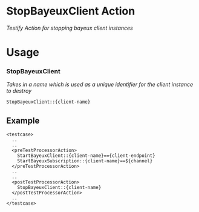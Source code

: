 StopBayeuxClient Action
========================
*Testify Action for stopping bayeux client instances*

# Usage
### StopBayeuxClient
  *Takes in a name which is used as a unique identifier for the client instance to destroy*

    StopBayeuxClient::{client-name}

## Example

    <testcase>
      ..
      ..
      <preTestProcessorAction>
        StartBayeuxClient::{client-name}=={client-endpoint}
        StartBayeuxSubscription::{client-name}==${channel}
      </preTestProcessorAction>
      ..
      ..
      <postTestProcessorAction>
        StopBayeuxClient::{client-name}
      </postTestProcessorAction>
      ..
    </testcase>

